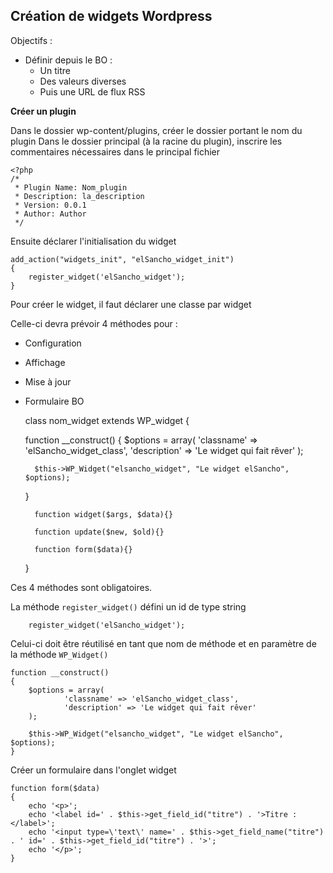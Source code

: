 Création de widgets Wordpress
-

Objectifs : 

* Définir depuis le BO :
    * Un titre
    * Des valeurs diverses
    * Puis une URL de flux RSS
    

__Créer un plugin__

Dans le dossier wp-content/plugins, créer le dossier portant le nom du plugin
Dans le dossier principal (à la racine du plugin), inscrire les commentaires nécessaires dans le principal fichier

    <?php
    /*
     * Plugin Name: Nom_plugin
     * Description: la_description
     * Version: 0.0.1
     * Author: Author
     */
     
Ensuite déclarer l'initialisation du widget

    add_action("widgets_init", "elSancho_widget_init")
    {
        register_widget('elSancho_widget');
    }

Pour créer le widget, il faut déclarer une classe par widget

Celle-ci devra prévoir 4 méthodes pour :
* Configuration
* Affichage
* Mise à jour
* Formulaire BO
    

    class nom_widget extends WP_widget
    {
    
    function __construct()
    {
        $options = array(
                'classname' => 'elSancho_widget_class',
                'description' => 'Le widget qui fait rêver'
        );

        $this->WP_Widget("elsancho_widget", "Le widget elSancho", $options);
    }
        
        function widget($args, $data){}
        
        function update($new, $old){}
        
        function form($data){}
    }
    
Ces 4 méthodes sont obligatoires.

La méthode `register_widget()` défini un id de type string

        register_widget('elSancho_widget');
        
Celui-ci doit être réutilisé en tant que nom de méthode et en paramètre de la méthode `WP_Widget()`

    function __construct()
    {
        $options = array(
                'classname' => 'elSancho_widget_class',
                'description' => 'Le widget qui fait rêver'
        );

        $this->WP_Widget("elsancho_widget", "Le widget elSancho", $options);
    }
    
Créer un formulaire dans l'onglet widget 

    function form($data)
    {
        echo '<p>';
        echo '<label id=' . $this->get_field_id("titre") . '>Titre :</label>';
        echo '<input type=\'text\' name=' . $this->get_field_name("titre") . ' id=' . $this->get_field_id("titre") . '>';
        echo '</p>';
    }
